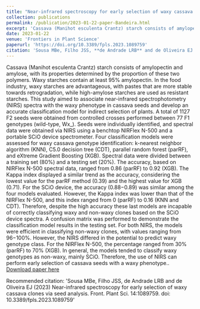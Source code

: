 ```yaml
---
title: "Near-infrared spectroscopy for early selection of waxy cassava clones via seed analysis"
collection: publications
permalink: /publication/2023-01-22-paper-Bandeira.html
excerpt: 'Cassava (Manihot esculenta Crantz) starch consists of amylopectin and amylose, with its properties determined by the proportion of these two polymers. Waxy starches contain at least 95% amylopectin. In the food industry, waxy starches are advantageous, with pastes that are more stable towards retrogradation, while high-amylose starches are used as resistant starches. This study aimed to associate near-infrared spectrophotometry (NIRS) spectra with the waxy phenotype in cassava seeds and develop an accurate classification model for indirect selection of plants. A total of 1127 F2 seeds were obtained from controlled crosses performed between 77 F1 genotypes (wild-type, Wx_). Seeds were individually identified, and spectral data were obtained via NIRS using a benchtop NIRFlex N-500 and a portable SCiO device spectrometer. Four classification models were assessed for waxy cassava genotype identification: k-nearest neighbor algorithm (KNN), C5.0 decision tree (CDT), parallel random forest (parRF), and eXtreme Gradient Boosting (XGB). Spectral data were divided between a training set (80%) and a testing set (20%). The accuracy, based on NIRFlex N-500 spectral data, ranged from 0.86 (parRF) to 0.92 (XGB). The Kappa index displayed a similar trend as the accuracy, considering the lowest value for the parRF method (0.39) and the highest value for XGB (0.71). For the SCiO device, the accuracy (0.88−0.89) was similar among the four models evaluated. However, the Kappa index was lower than that of the NIRFlex N-500, and this index ranged from 0 (parRF) to 0.16 (KNN and CDT). Therefore, despite the high accuracy these last models are incapable of correctly classifying waxy and non-waxy clones based on the SCiO device spectra. A confusion matrix was performed to demonstrate the classification model results in the testing set. For both NIRS, the models were efficient in classifying non-waxy clones, with values ranging from 96−100%. However, the NIRS differed in the potential to predict waxy genotype class. For the NIRFlex N-500, the percentage ranged from 30% (parRF) to 70% (XGB). In general, the models tended to classify waxy genotypes as non-waxy, mainly SCiO. Therefore, the use of NIRS can perform early selection of cassava seeds with a waxy phenotype.'
date: 2023-01-22
venue: 'Frontiers in Plant Science'
paperurl: 'https://doi.org/10.3389/fpls.2023.1089759'
citation: 'Sousa MBe, Filho JSS, **de Andrade LRB** and de Oliveira EJ (2023) Near-infrared spectroscopy for early selection of waxy cassava clones via seed analysis. Front. Plant Sci. 14:1089759. doi: 10.3389/fpls.2023.1089759'
---
```

Cassava (Manihot esculenta Crantz) starch consists of amylopectin and amylose, with its properties determined by the proportion of these two polymers. Waxy starches contain at least 95% amylopectin. In the food industry, waxy starches are advantageous, with pastes that are more stable towards retrogradation, while high-amylose starches are used as resistant starches. This study aimed to associate near-infrared spectrophotometry (NIRS) spectra with the waxy phenotype in cassava seeds and develop an accurate classification model for indirect selection of plants. A total of 1127 F2 seeds were obtained from controlled crosses performed between 77 F1 genotypes (wild-type, Wx_). Seeds were individually identified, and spectral data were obtained via NIRS using a benchtop NIRFlex N-500 and a portable SCiO device spectrometer. Four classification models were assessed for waxy cassava genotype identification: k-nearest neighbor algorithm (KNN), C5.0 decision tree (CDT), parallel random forest (parRF), and eXtreme Gradient Boosting (XGB). Spectral data were divided between a training set (80%) and a testing set (20%). The accuracy, based on NIRFlex N-500 spectral data, ranged from 0.86 (parRF) to 0.92 (XGB). The Kappa index displayed a similar trend as the accuracy, considering the lowest value for the parRF method (0.39) and the highest value for XGB (0.71). For the SCiO device, the accuracy (0.88−0.89) was similar among the four models evaluated. However, the Kappa index was lower than that of the NIRFlex N-500, and this index ranged from 0 (parRF) to 0.16 (KNN and CDT). Therefore, despite the high accuracy these last models are incapable of correctly classifying waxy and non-waxy clones based on the SCiO device spectra. A confusion matrix was performed to demonstrate the classification model results in the testing set. For both NIRS, the models were efficient in classifying non-waxy clones, with values ranging from 96−100%. However, the NIRS differed in the potential to predict waxy genotype class. For the NIRFlex N-500, the percentage ranged from 30% (parRF) to 70% (XGB). In general, the models tended to classify waxy genotypes as non-waxy, mainly SCiO. Therefore, the use of NIRS can perform early selection of cassava seeds with a waxy phenotype..
[Download paper here](https://doi.org/10.3389/fpls.2023.1089759)

Recommended citation: 'Sousa MBe, Filho JSS, de Andrade LRB and de Oliveira EJ (2023) Near-infrared spectroscopy for early selection of waxy cassava clones via seed analysis. Front. Plant Sci. 14:1089759. doi: 10.3389/fpls.2023.1089759'
